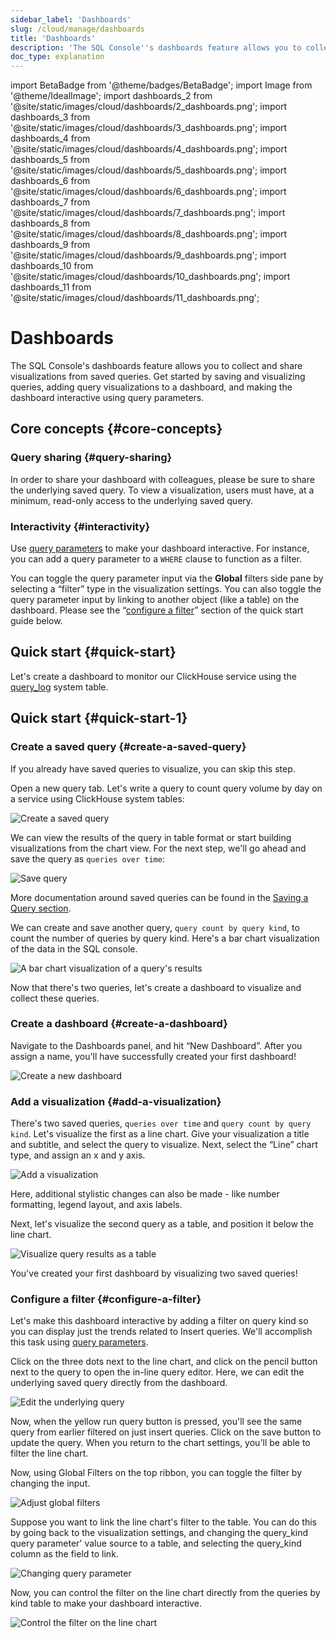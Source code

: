 ```yaml
---
sidebar_label: 'Dashboards'
slug: /cloud/manage/dashboards
title: 'Dashboards'
description: 'The SQL Console''s dashboards feature allows you to collect and share visualizations from saved queries.'
doc_type: explanation
---
```


import BetaBadge from '@theme/badges/BetaBadge';
import Image from '@theme/IdealImage';
import dashboards_2 from '@site/static/images/cloud/dashboards/2_dashboards.png';
import dashboards_3 from '@site/static/images/cloud/dashboards/3_dashboards.png';
import dashboards_4 from '@site/static/images/cloud/dashboards/4_dashboards.png';
import dashboards_5 from '@site/static/images/cloud/dashboards/5_dashboards.png';
import dashboards_6 from '@site/static/images/cloud/dashboards/6_dashboards.png';
import dashboards_7 from '@site/static/images/cloud/dashboards/7_dashboards.png';
import dashboards_8 from '@site/static/images/cloud/dashboards/8_dashboards.png';
import dashboards_9 from '@site/static/images/cloud/dashboards/9_dashboards.png';
import dashboards_10 from '@site/static/images/cloud/dashboards/10_dashboards.png';
import dashboards_11 from '@site/static/images/cloud/dashboards/11_dashboards.png';

# Dashboards

The SQL Console's dashboards feature allows you to collect and share visualizations from saved queries. Get started by saving and visualizing queries, adding query visualizations to a dashboard, and making the dashboard interactive using query parameters.

## Core concepts {#core-concepts}

### Query sharing {#query-sharing}

In order to share your dashboard with colleagues, please be sure to share the underlying saved query. To view a visualization, users must have, at a minimum, read-only access to the underlying saved query. 

### Interactivity {#interactivity}

Use [query parameters](/sql-reference/syntax#defining-and-using-query-parameters) to make your dashboard interactive. For instance, you can add a query parameter to a `WHERE` clause to function as a filter. 

You can toggle the query parameter input via the **Global** filters side pane by selecting a “filter” type in the visualization settings. You can also toggle the query parameter input by linking to another object (like a table) on the dashboard. Please see the “[configure a filter](/cloud/manage/dashboards#configure-a-filter)” section of the quick start guide below. 

## Quick start {#quick-start}

Let's create a dashboard to monitor our ClickHouse service using the [query\_log](/operations/system-tables/query_log) system table. 

## Quick start {#quick-start-1}

### Create a saved query {#create-a-saved-query}

If you already have saved queries to visualize, you can skip this step. 

Open a new query tab. Let's write a query to count query volume by day on a service using ClickHouse system tables:

<Image img={dashboards_2} size="md" alt="Create a saved query" border/>

We can view the results of the query in table format or start building visualizations from the chart view. For the next step, we'll go ahead and save the query as `queries over time`:

<Image img={dashboards_3} size="md" alt="Save query" border/>

More documentation around saved queries can be found in the [Saving a Query section](/cloud/get-started/sql-console#saving-a-query).

We can create and save another query, `query count by query kind`, to count the number of queries by query kind. Here's a bar chart visualization of the data in the SQL console. 

<Image img={dashboards_4} size="md" alt="A bar chart visualization of a query's results" border/>

Now that there's two queries, let's create a dashboard to visualize and collect these queries. 

### Create a dashboard {#create-a-dashboard}

Navigate to the Dashboards panel, and hit “New Dashboard”. After you assign a name, you'll have successfully created your first dashboard!

<Image img={dashboards_5} size="md" alt="Create a new dashboard" border/>

### Add a visualization {#add-a-visualization}

There's two saved queries, `queries over time` and `query count by query kind`. Let's visualize the first as a line chart. Give your visualization a title and subtitle, and select the query to visualize. Next, select the “Line” chart type, and assign an x and y axis.

<Image img={dashboards_6} size="md" alt="Add a visualization" border/>

Here, additional stylistic changes can also be made - like number formatting, legend layout, and axis labels. 

Next, let's visualize the second query as a table, and position it below the line chart. 

<Image img={dashboards_7} size="md" alt="Visualize query results as a table" border/>

You've created your first dashboard by visualizing two saved queries!

### Configure a filter {#configure-a-filter}

Let's make this dashboard interactive by adding a filter on query kind so you can display just the trends related to Insert queries. We'll accomplish this task using [query parameters](/sql-reference/syntax#defining-and-using-query-parameters). 

Click on the three dots next to the line chart, and click on the pencil button next to the query to open the in-line query editor. Here, we can edit the underlying saved query directly from the dashboard. 

<Image img={dashboards_8} size="md" alt="Edit the underlying query" border/>

Now, when the yellow run query button is pressed, you'll see the same query from earlier filtered on just insert queries. Click on the save button to update the query. When you return to the chart settings, you'll be able to filter the line chart. 

Now, using Global Filters on the top ribbon, you can toggle the filter by changing the input. 

<Image img={dashboards_9} size="md" alt="Adjust global filters" border/>

Suppose you want to link the line chart's filter to the table. You can do this by going back to the visualization settings, and changing the query_kind query parameter' value source to a table, and selecting the query_kind column as the field to link. 

<Image img={dashboards_10} size="md" alt="Changing query parameter" border/>

Now, you can control the filter on the line chart directly from the queries by kind table to make your dashboard interactive. 

<Image img={dashboards_11} size="md" alt="Control the filter on the line chart" border/>
